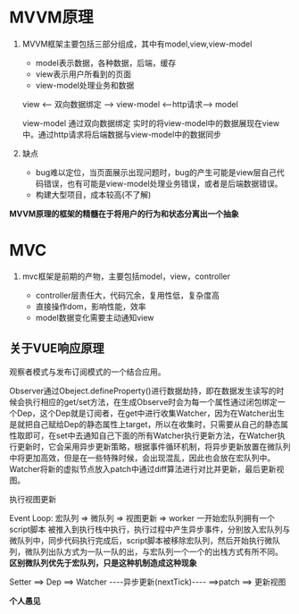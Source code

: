 # MVVM原理

1. MVVM框架主要包括三部分组成，其中有model,view,view-model
   - model表示数据，各种数据，后端，缓存
   - view表示用户所看到的页面
   - view-model处理业务和数据

           
   view  <——  双向数据绑定 ——>  view-model   <——http请求——> model
         



   view-model 通过双向数据绑定 实时的将view-model中的数据展现在view中。通过http请求将后端数据与view-model中的数据同步

  2. 缺点
     - bug难以定位，当页面展示出现问题时，bug的产生可能是view层自己代码错误，也有可能是view-model处理业务错误，或者是后端数据错误。
     - 构建大型项目，成本较高(不了解)

   **MVVM原理的框架的精髓在于将用户的行为和状态分离出一个抽象**


# MVC

1. mvc框架是前期的产物，主要包括model，view，controller

   - controller层责任大，代码冗余，复用性低，复杂度高
   - 直接操作dom，影响性能，效率
   - model数据变化需要主动通知view


## 关于VUE响应原理

观察者模式与发布订阅模式的一个结合应用。

Observer通过Obeject.defineProperty()进行数据劫持，即在数据发生读写的时候会执行相应的get/set方法，在生成Observe时会为每一个属性通过闭包绑定一个Dep，这个Dep就是订阅者，在get中进行收集Watcher，因为在Watcher出生是就把自己赋给Dep的静态属性上target，所以在收集时，只需要从自己的静态属性取即可，在set中去通知自己下面的所有Watcher执行更新方法，在Watcher执行更新时，它会采用异步更新策略，根据事件循环机制，将异步更新放置在微队列中将更加高效，但是在一些特殊时候，会出现混乱，因此也会放在宏队列中。Watcher将新的虚拟节点放入patch中通过diff算法进行对比并更新，最后更新视图。

执行视图更新

Event Loop:  宏队列 => 微队列 => 视图更新 => worker
一开始宏队列拥有一个script脚本 被推入到执行栈中执行，执行过程中产生异步事件，分别放入宏队列与微队列中，同步代码执行完成后，script脚本被移除宏队列，然后开始执行微队列，微队列出队方式为一队一队的出，与宏队列一个一个的出栈方式有所不同。 **区别微队列优先于宏队列，只是这种机制造成这种现象**

Setter ==> Dep ==> Watcher ----异步更新(nextTick)---- ==>patch ==> 更新视图

**个人愚见**

   
